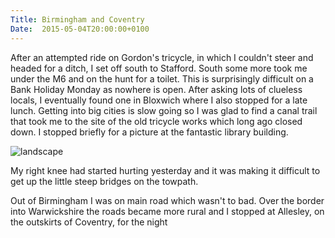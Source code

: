 ```yaml
---
Title: Birmingham and Coventry
Date:  2015-05-04T20:00:00+0100
---
```


After an attempted ride on Gordon's tricycle, in which I couldn't steer and headed for a ditch, I set off south to Stafford. South some more took me under the M6 and on the hunt for a toilet. This is surprisingly difficult on a Bank Holiday Monday as nowhere is open. After asking lots of clueless locals, I eventually found one in Bloxwich where I also stopped for a late lunch. Getting into big cities is slow going so I was glad to find a canal trail that took me to the site of the old tricycle works which long ago closed down. I stopped briefly for a picture at the fantastic library building.

![landscape](https://flic.kr/p/sbqkvC "Birmingham Central Library")

My right knee had started hurting yesterday and it was making it difficult to get up the little steep bridges on the towpath.

Out of Birmingham I was on main road which wasn't to bad. Over the border into Warwickshire the roads became more rural and I stopped at Allesley, on the outskirts of Coventry, for the night
